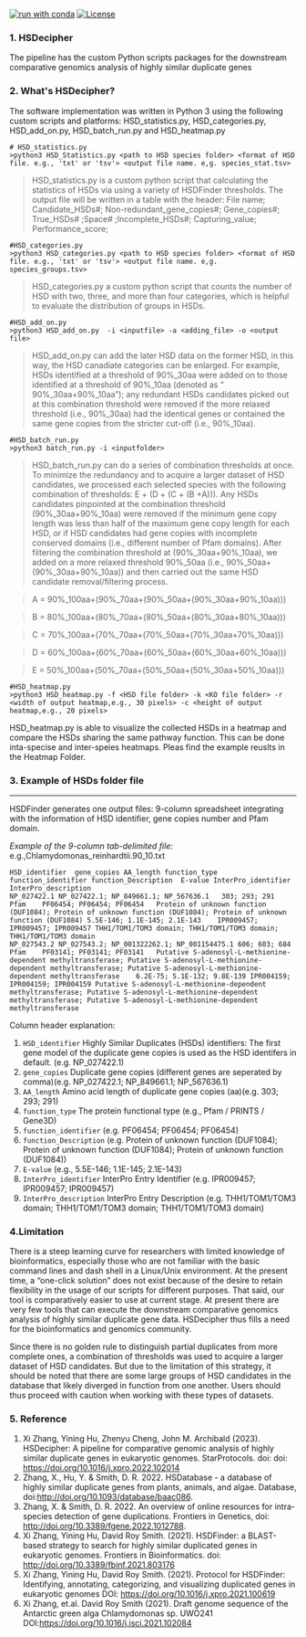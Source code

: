 [![run with conda](http://img.shields.io/badge/run%20with-conda-3EB049?labelColor=000000&logo=anaconda)](https://docs.conda.io/en/latest/)
[![License](https://img.shields.io/badge/licence-GPLv3-blue)](https://www.gnu.org/licenses/gpl-3.0.en.html)

### 1. HSDecipher
The pipeline has the custom Python scripts packages for the downstream comparative genomics analysis of highly similar duplicate genes

### 2. What's HSDecipher?
The software implementation was written in Python 3 using the following custom scripts and platforms: HSD_statistics.py, HSD_categories.py, HSD_add_on.py, HSD_batch_run.py and HSD_heatmap.py

```python3
# HSD_statistics.py
>python3 HSD_Statistics.py <path to HSD species folder> <format of HSD file. e.g., 'txt' or 'tsv'> <output file name. e,g. species_stat.tsv>
```
>HSD_statistics.py is a custom python script that calculating the statistics of HSDs via using a variety of HSDFinder thresholds. The output file will be written in a table with the header: File name; Candidate_HSDs#; Non-redundant_gene_copies#; Gene_copies#; True_HSDs# ;Space# ;Incomplete_HSDs#; Capturing_value; Performance_score;

```python3
#HSD_categories.py
>python3 HSD_categories.py <path to HSD species folder> <format of HSD file. e.g., 'txt' or 'tsv'> <output file name. e,g. species_groups.tsv>

```
>HSD_categories.py a custom python script that counts the number of HSD with two, three, and more than four categories, which is helpful to evaluate the distribution of groups in HSDs. 


```python3
#HSD_add_on.py
>python3 HSD_add_on.py  -i <inputfile> -a <adding_file> -o <output file>
```
>HSD_add_on.py can add the later HSD data on the former HSD, in this way, the HSD canadiate categories can be enlarged. For example, HSDs identified at a threshold of 90%_30aa were added on to those identified at a threshold of 90%_10aa (denoted as “ 90%_30aa+90%_10aa”); any redundant HSDs candidates picked out at this combination threshold were removed if the more relaxed threshold (i.e., 90%_30aa) had the identical genes or contained the same gene copies from the stricter cut-off (i.e., 90%_10aa).


```python3
#HSD_batch_run.py
>python3 batch_run.py -i <inputfolder>
```
> HSD_batch_run.py can do a series of combination thresholds at once. To minimize the redundancy and to acquire a larger dataset of HSD candidates, we processed each selected species with the following combination of thresholds: E + (D + (C + (B +A))). Any HSDs candidates pinpointed at the combination threshold (90%_30aa+90%_10aa) were removed if the minimum gene copy length was less than half of the maximum gene copy length for each HSD, or if HSD candidates had gene copies with incomplete conserved domains (i.e., different number of Pfam domains). After filtering the combination threshold at (90%_30aa+90%_10aa), we added on a more relaxed threshold 90%_50aa (i.e., 90%_50aa+(90%_30aa+90%_10aa)) and then carried out the same HSD candidate removal/filtering process.

>A = 90%_100aa+(90%_70aa+(90%_50aa+(90%_30aa+90%_10aa)))

>B = 80%_100aa+(80%_70aa+(80%_50aa+(80%_30aa+80%_10aa)))

>C = 70%_100aa+(70%_70aa+(70%_50aa+(70%_30aa+70%_10aa)))

>D = 60%_100aa+(60%_70aa+(60%_50aa+(60%_30aa+60%_10aa)))

>E = 50%_100aa+(50%_70aa+(50%_50aa+(50%_30aa+50%_10aa)))

```python3
#HSD_heatmap.py
>python3 HSD_heatmap.py -f <HSD file folder> -k <KO file folder> -r <width of output heatmap,e.g., 30 pixels> -c <height of output heatmap,e.g., 20 pixels>
```
HSD_heatmap.py is able to visualize the collected HSDs in a heatmap and compare the HSDs sharing the same pathway function. This can be done inta-specise and inter-speies heatmaps. Pleas find the example reuslts in the Heatmap Folder.

### 3. Example of HSDs folder file
--------------------------
HSDFinder generates one output files: 9-column spreadsheet integrating with the information of HSD identifier, gene copies number and Pfam domain.

*Example of the 9-column tab-delimited file:* e.g.,Chlamydomonas_reinhardtii.90_10.txt
```
HSD_identifier  gene_copies AA_length function_type function_identifier function_Description  E-value InterPro_identifier InterPro_description
NP_027422.1	NP_027422.1; NP_849661.1; NP_567636.1	303; 293; 291	Pfam	PF06454; PF06454; PF06454	Protein of unknown function (DUF1084); Protein of unknown function (DUF1084); Protein of unknown function (DUF1084)	5.5E-146; 1.1E-145; 2.1E-143	IPR009457; IPR009457; IPR009457	THH1/TOM1/TOM3 domain; THH1/TOM1/TOM3 domain; THH1/TOM1/TOM3 domain
NP_027543.2	NP_027543.2; NP_001322262.1; NP_001154475.1	606; 603; 684	Pfam	PF03141; PF03141; PF03141	Putative S-adenosyl-L-methionine-dependent methyltransferase; Putative S-adenosyl-L-methionine-dependent methyltransferase; Putative S-adenosyl-L-methionine-dependent methyltransferase	6.2E-75; 5.1E-132; 9.8E-139	IPR004159; IPR004159; IPR004159	Putative S-adenosyl-L-methionine-dependent methyltransferase; Putative S-adenosyl-L-methionine-dependent methyltransferase; Putative S-adenosyl-L-methionine-dependent methyltransferase
```
Column header explanation:
1. `HSD_identifier` Highly Similar Duplicates (HSDs) identifiers: The first gene model of the duplicate gene copies is used as the HSD identifers in default. (e.g. NP_027422.1)
2. `gene_copies` Duplicate gene copies (different genes are seperated by comma)(e.g. NP_027422.1; NP_849661.1; NP_567636.1)
3. `AA_length` Amino acid length of duplicate gene copies (aa)(e.g. 303; 293; 291)
4. `function_type` The protein functional type (e.g., Pfam / PRINTS / Gene3D)
5. `function_identifier` (e.g. PF06454; PF06454; PF06454)
6. `function_Description` (e.g. Protein of unknown function (DUF1084); Protein of unknown function (DUF1084); Protein of unknown function (DUF1084))
7. `E-value` (e.g., 5.5E-146; 1.1E-145; 2.1E-143)
8. `InterPro_identifier` InterPro Entry Identifier (e.g. IPR009457; IPR009457; IPR009457)
9. `InterPro_description` InterPro Entry Description (e.g. THH1/TOM1/TOM3 domain; THH1/TOM1/TOM3 domain; THH1/TOM1/TOM3 domain)
<a name="sec5"></a>

### 4.Limitation
There is a steep learning curve for researchers with limited knowledge of bioinformatics, especially those who are not familiar with the basic command lines and dash shell in a Linux/Unix environment. At the present time, a “one-click solution” does not exist because of the desire to retain flexibility in the usage of our scripts for different purposes. That said, our tool is comparatively easier to use at current stage. At present there are very few tools that can execute the downstream comparative genomics analysis of highly similar duplicate gene data. HSDecipher thus fills a need for the bioinformatics and genomics community.

Since there is no golden rule to distinguish partial duplicates from more complete ones, a combination of thresholds was used to acquire a larger dataset of HSD candidates. But due to the limitation of this strategy, it should be noted that there are some large groups of HSD candidates in the database that likely diverged in function from one another. Users should thus proceed with caution when working with these types of datasets.

### 5. Reference
1. Xi Zhang, Yining Hu, Zhenyu Cheng, John M. Archibald (2023). HSDecipher: A pipeline for comparative genomic analysis of highly similar duplicate genes in eukaryotic genomes. StarProtocols. doi:  doi: https://doi.org/10.1016/j.xpro.2022.102014 
2. Zhang, X., Hu, Y. & Smith, D. R. 2022. HSDatabase - a database of highly similar duplicate genes from plants, animals, and algae. Database, doi:http://doi.org/10.1093/database/baac086.
3. Zhang, X. & Smith, D. R. 2022. An overview of online resources for intra-species detection of gene duplications. Frontiers in Genetics, doi: http://doi.org/10.3389/fgene.2022.1012788.
4. Xi Zhang, Yining Hu, David Roy Smith. (2021). HSDFinder: a BLAST-based strategy to search for highly similar duplicated genes in eukaryotic genomes. Frontiers in Bioinformatics. doi: http://doi.org/10.3389/fbinf.2021.803176
5. Xi Zhang, Yining Hu, David Roy Smith. (2021). Protocol for HSDFinder: Identifying, annotating, categorizing, and visualizing duplicated genes in eukaryotic genomes DOI: https://doi.org/10.1016/j.xpro.2021.100619
6. Xi Zhang, et.al. David Roy Smith (2021). Draft genome sequence of the Antarctic green alga Chlamydomonas sp. UWO241 DOI:https://doi.org/10.1016/j.isci.2021.102084

